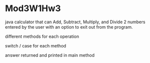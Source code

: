 # Mod3W1Hw3
java calculator that can Add, Subtract, Multiply, and Divide 2 numbers entered by the user with an option to exit out from the program.

different methods for each operation

switch / case for each method

answer returned and printed in main method
